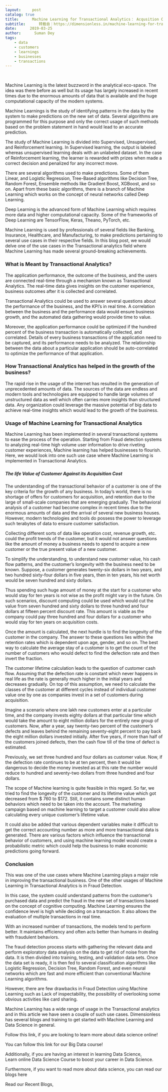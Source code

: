 ```yaml
---
layout:     post
catalog: true
title:      Machine Learning for Transactional Analytics： Acqusition Cost Vs Life time Value
subtitle:      转载自：https://dimensionless.in/machine-learning-for-transactional-analytics-acqusition-cost-vs-life-time-value/
date:      2019-03-25
author:      Suman Dey
tags:
    - data
    - customers
    - learnings
    - businesses
    - transactions
---
```


 

Machine Learning is the latest buzzword in the analytical eco-space. The idea was there before as well but its usage has largely increased in recent times due to the enormous amounts of data that is available and the huge computational capacity of the modern systems.

Machine Learnings is the study of identifying patterns in the data by the system to make predictions on the new set of data. Several algorithms are programmed for this purpose and only the correct usage of such methods based on the problem statement in hand would lead to an accurate prediction.

The study of Machine Learning is divided into Supervised, Unsupervised, and Reinforcement learning. In Supervised learning, the output is labeled whereas unsupervised learning deals with an unlabeled dataset. In the case of Reinforcement learning, the learner is rewarded with prizes when made a correct decision and penalized for any incorrect move.

There are several algorithms used to make predictions. Some of them Linear, and Logistic Regression, Tree-Based algorithms like Decision Tree, Random Forest, Ensemble methods like Gradient Boost, XGBoost, and so on. Apart from these basic algorithms, there is a branch of Machine Learning which works on the concept of neural networks called Deep Learning.

Deep Learning is the advanced form of Machine Learning which requires more data and higher computational capacity. Some of the frameworks of Deep Learning are TensorFlow, Keras, Theano, PyTorch, etc.

Machine Learning is used by professionals of several fields like Banking, Insurance, Healthcare, and Manufacturing, to make predictions pertaining to several use cases in their respective fields. In this blog post, we would delve one of the use cases in the Transactional analytics field where Machine Learning has made several ground-breaking achievements.

### 

### **What is Meant by Transactional Analytics?**

The application performance, the outcome of the business, and the users are connected real-time through a mechanism known as Transactional Analytics. The real-time data gives insights on the customer experience, business outcomes after it is collected and correlated.

Transactional Analytics could be used to answer several questions about the performance of the business, and the KPI’s in real time. A correlation between the business and the performance data would ensure business growth, and the automated data gathering would provide time to value.

Moreover, the application performance could be optimized if the hundred percent of the business transaction is automatically collected, and correlated. Details of every business transactions of the application need to be captured, and its performance needs to be analyzed. The relationship between the data about a particular application should be auto-correlated to optimize the performance of that application.

### 

### **How Transactional Analytics has helped in the growth of the business?**

The rapid rise in the usage of the internet has resulted in the generation of unprecedented amounts of data. The sources of the data are endless and modern tools and technologies are equipped to handle large volumes of unstructured data as well which often carries more insights than structured data. Any organization could leverage the massive potential of big data to achieve real-time insights which would lead to the growth of the business.

### 

### **Usage of Machine Learning for Transactional Analytics**

Machine Learning has been implemented in several transactional systems to ease the process of the operation. Starting from Fraud detection systems to analyzing real-time high volume user information to drive riveting customer experiences, Machine learning has helped businesses to flourish. Here, we would look into one such use case where Machine Learning is implemented in Transactional Analytics.

##### 

##### **The life Value of Customer Against its Acquisition Cost**

The understanding of the transactional behavior of a customer is one of the key criteria for the growth of any business. In today’s world, there is no shortage of offers for customers for acquisition, and retention due to the large of small-scale companies that are emerging gradually. The behavioral analysis of a customer had become complex in recent times due to the enormous amounts of data and the arrival of several new business houses. However, modern technologies and tools do possess the power to leverage such terabytes of data to ensure customer satisfaction.

Collecting different sorts of data like operation cost, revenue growth, etc. could the profit trends of the customer, but it would not answer questions like the amount of money a business needs to spend to acquire a new customer or the true present value of a new customer.

To simplify the understanding, to understand new customer value, his cash flow patterns, and the customer’s longevity with the business need to be known. Suppose, a customer generates twenty-six dollars in two years, and two hundred sixty-four dollars in five years, then in ten years, his net worth would be seven hundred and sixty dollars.

Thus spending such huge amount of money at the start for a customer who would stay for ten years is not wise as the profit might vary in the future. On such scenarios, discount computing could be used which would cut the value from seven hundred and sixty dollars to three hundred and four dollars at fifteen percent discount rate. This amount is viable as the company could pay three hundred and four dollars for a customer who would stay for ten years on acquisition costs.

Once the amount is calculated, the next hurdle is to find the longevity of the customer in the company. The answer to these questions lies within the retention rates which is dependent upon age, gender, and so on. The best way to calculate the average stay of a customer is to get the count of the number of customers who would defect to find the defection rate and then invert the fraction.

The customer lifetime calculation leads to the question of customer cash flow. Assuming that the defection rate is constant which never happens in real life as the rate is generally much higher in the initial years and decreases gradually. On top of this assumption, we need to calculate the classes of the customer at different cycles instead of individual customer value one by one as companies invest in a set of customers during acquisition.

Imagine a scenario where one lakh new customers enter at a particular time, and the company invests eighty dollars at that particular time which would take the amount to eight million dollars for the entirely new group of customers. Now, after a year, say twenty-two percent of the customer’s defects and leaves behind the remaining seventy-eight percent to pay back the eight million dollars invested initially. After five years, if more than half of the customers joined defects, then the cash flow till of the time of defect is estimated.

Previously, we set three hundred and four dollars as customer value. Now, if the defection rate continues to be at ten percent, then it would be dangerous to decide the money invested as at this rate the number would reduce to hundred and seventy-two dollars from three hundred and four dollars.

The scope of Machine learning is quite feasible in this regard. So far, we tried to find the longevity of the customer and its lifetime value which got decreased from $ 760 to $172. Still, it contains some distinct human behaviors which need to be taken into the account. The marketing campaign based on machine learning to target a customer could also allow calculating every unique customer’s lifetime value.

It could also be added that various dependent variables make it difficult to get the correct accounting number as more and more transactional data is generated. There are various factors which influence the transactional behavior of customers, and using machine learning model would create a probabilistic metric which could help the business to make economic predictions going forward.

### 

### **Conclusion**

This was one of the use cases where Machine Learning plays a major role in improving the transactional business. One of the other usages of Machine Learning in Transactional Analytics is in Fraud Detection.

In this case, the system could understand patterns from the customer’s purchased data and predict the fraud in the new set of transactions based on the concept of cognitive computing. Machine Learning ensures the confidence level is high while deciding on a transaction. It also allows the evaluation of multiple transactions in real time.

With an increased number of transactions, the models tend to perform better. It maintains efficiency and often acts better than humans in dealing with fraudulent behaviors.

The fraud detection process starts with gathering the relevant data and perform exploratory data analysis on the data to get rid of noise from the data. It is then divided into training, testing, and validation data sets. Once the data set is ready, it is then fed to several classification algorithms like Logistic Regression, Decision Tree, Random Forest, and even neural networks which are fast and more efficient than conventional Machine Learning algorithms.

However, there are few drawbacks in Fraud Detection using Machine Learning such as Lack of inspectability, the possibility of overlooking some obvious activities like card sharing.

Machine Learning has a wide range of usage in the Transactional analytics and in this article we have seen a couple of such use cases. Dimensionless has several blogs and training to get started with Machine Learning and Data Science in general.

Follow this link, if you are looking to learn more about data science online!

You can follow this link for our Big Data course!

Additionally, if you are having an interest in learning Data Science, Learn online Data Science Course to boost your career in Data Science.

Furthermore, if you want to read more about data science, you can read our blogs here

Read our Recent Blogs,

 
